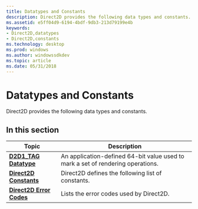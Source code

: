 ```yaml
---
title: Datatypes and Constants
description: Direct2D provides the following data types and constants.
ms.assetid: e5ff04d9-6194-4bdf-9db3-213d79199e4b
keywords:
- Direct2D,datatypes
- Direct2D,constants
ms.technology: desktop
ms.prod: windows
ms.author: windowssdkdev
ms.topic: article
ms.date: 05/31/2018
---
```


# Datatypes and Constants

Direct2D provides the following data types and constants.

## In this section



| Topic                                                           | Description                                                                                 |
|-----------------------------------------------------------------|---------------------------------------------------------------------------------------------|
| [**D2D1\_TAG Datatype**](d2d1-tag.md)<br/>               | An application-defined 64-bit value used to mark a set of rendering operations. <br/> |
| [**Direct2D Constants**](direct2d-constants.md)<br/>     | Direct2D defines the following list of constants.<br/>                                |
| [**Direct2D Error Codes**](direct2d-error-codes.md)<br/> | Lists the error codes used by Direct2D.<br/>                                          |



 

 

 





